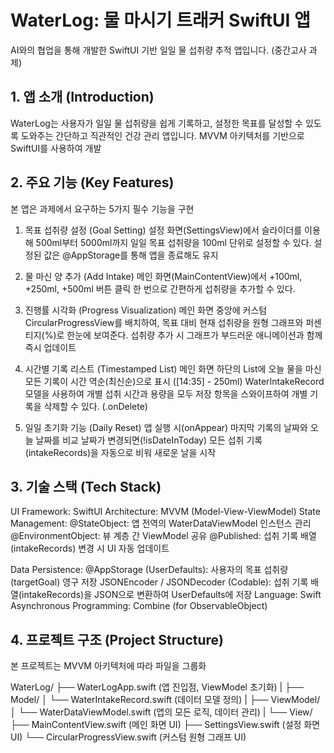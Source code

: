 # WaterLog: 물 마시기 트래커 SwiftUI 앱
AI와의 협업을 통해 개발한 SwiftUI 기반 일일 물 섭취량 추적 앱입니다. (중간고사 과제)

## 1. 앱 소개 (Introduction)
WaterLog는 사용자가 일일 물 섭취량을 쉽게 기록하고, 설정한 목표를 달성할 수 있도록 도와주는 간단하고 직관적인 건강 관리 앱입니다. MVVM 아키텍처를 기반으로 SwiftUI를 사용하여 개발

## 2. 주요 기능 (Key Features)
본 앱은 과제에서 요구하는 5가지 필수 기능을 구현

1) 목표 섭취량 설정 (Goal Setting)
설정 화면(SettingsView)에서 슬라이더를 이용해 500ml부터 5000ml까지 일일 목표 섭취량을 100ml 단위로 설정할 수 있다.
설정된 값은 @AppStorage를 통해 앱을 종료해도 유지

2) 물 마신 양 추가 (Add Intake)
메인 화면(MainContentView)에서 +100ml, +250ml, +500ml 버튼 클릭 한 번으로 간편하게 섭취량을 추가할 수 있다.

3) 진행률 시각화 (Progress Visualization)
메인 화면 중앙에 커스텀 CircularProgressView를 배치하여, 목표 대비 현재 섭취량을 원형 그래프와 퍼센티지(%)로 한눈에 보여준다.
섭취량 추가 시 그래프가 부드러운 애니메이션과 함께 즉시 업데이트

4) 시간별 기록 리스트 (Timestamped List)
메인 화면 하단의 List에 오늘 물을 마신 모든 기록이 시간 역순(최신순)으로 표시 ([14:35] - 250ml)
WaterIntakeRecord 모델을 사용하여 개별 섭취 시간과 용량을 모두 저장
항목을 스와이프하여 개별 기록을 삭제할 수 있다. (.onDelete)

5) 일일 초기화 기능 (Daily Reset)
앱 실행 시(onAppear) 마지막 기록의 날짜와 오늘 날짜를 비교
날짜가 변경되면(!isDateInToday) 모든 섭취 기록(intakeRecords)을 자동으로 비워 새로운 날을 시작

## 3. 기술 스택 (Tech Stack)
UI Framework: SwiftUI
Architecture: MVVM (Model-View-ViewModel)
State Management:
  @StateObject: 앱 전역의 WaterDataViewModel 인스턴스 관리
  @EnvironmentObject: 뷰 계층 간 ViewModel 공유
  @Published: 섭취 기록 배열(intakeRecords) 변경 시 UI 자동 업데이트

Data Persistence:
  @AppStorage (UserDefaults): 사용자의 목표 섭취량(targetGoal) 영구 저장
  JSONEncoder / JSONDecoder (Codable): 섭취 기록 배열(intakeRecords)을 JSON으로 변환하여 UserDefaults에 저장
Language: Swift
Asynchronous Programming: Combine (for ObservableObject)

## 4. 프로젝트 구조 (Project Structure)
본 프로젝트는 MVVM 아키텍처에 따라 파일을 그룹화

WaterLog/
├── WaterLogApp.swift       (앱 진입점, ViewModel 초기화)
|
├── Model/
│   └── WaterIntakeRecord.swift (데이터 모델 정의)
|
├── ViewModel/
│   └── WaterDataViewModel.swift (앱의 모든 로직, 데이터 관리)
|
└── View/
    ├── MainContentView.swift    (메인 화면 UI)
    ├── SettingsView.swift     (설정 화면 UI)
    └── CircularProgressView.swift (커스텀 원형 그래프 UI)
